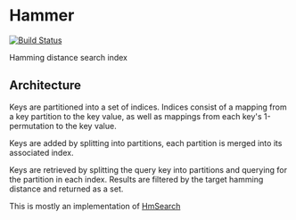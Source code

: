# Hammer

[![Build Status](https://travis-ci.org/kerinin/hammer.svg?branch=master)](https://travis-ci.org/kerinin/hammer)

Hamming distance search index

## Architecture

Keys are partitioned into a set of indices.  Indices consist of a mapping from a
key partition to the key value, as well as mappings from each key's
1-permutation to the key value.  

Keys are added by splitting into partitions, each partition is merged into its
associated index.

Keys are retrieved by splitting the query key into partitions and querying for
the partition in each index.  Results are filtered by the target hamming
distance and returned as a set.

This is mostly an implementation of
[HmSearch](http://www.cse.unsw.edu.au/~weiw/files/SSDBM13-HmSearch-Final.pdf)

